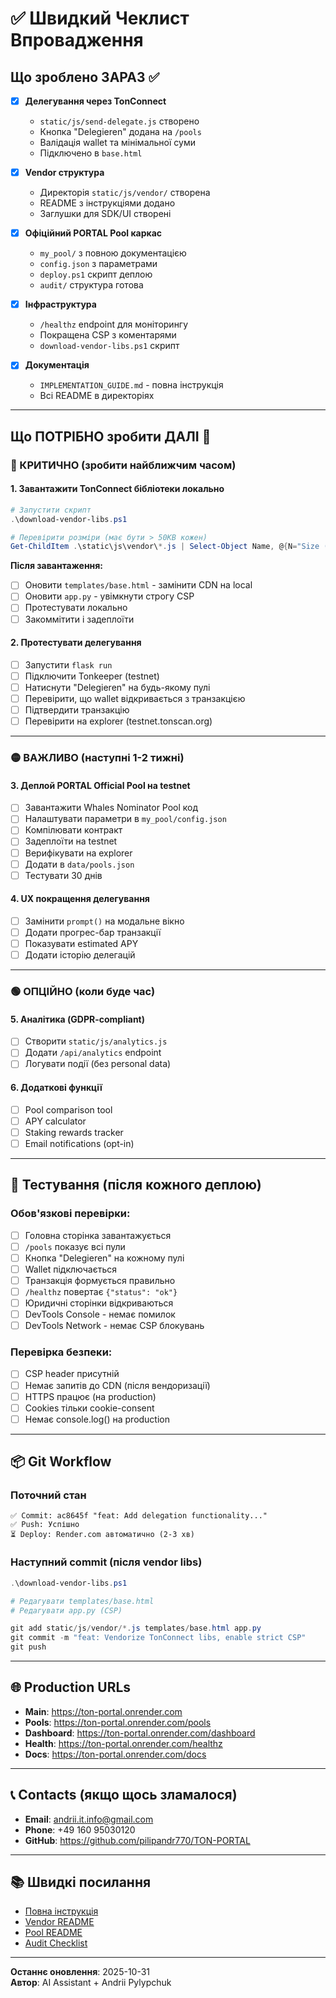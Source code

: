 # ✅ Швидкий Чеклист Впровадження

## Що зроблено ЗАРАЗ ✅

- [x] **Делегування через TonConnect**
  - `static/js/send-delegate.js` створено
  - Кнопка "Delegieren" додана на `/pools`
  - Валідація wallet та мінімальної суми
  - Підключено в `base.html`

- [x] **Vendor структура**
  - Директорія `static/js/vendor/` створена
  - README з інструкціями додано
  - Заглушки для SDK/UI створені

- [x] **Офіційний PORTAL Pool каркас**
  - `my_pool/` з повною документацією
  - `config.json` з параметрами
  - `deploy.ps1` скрипт деплою
  - `audit/` структура готова

- [x] **Інфраструктура**
  - `/healthz` endpoint для моніторингу
  - Покращена CSP з коментарями
  - `download-vendor-libs.ps1` скрипт

- [x] **Документація**
  - `IMPLEMENTATION_GUIDE.md` - повна інструкція
  - Всі README в директоріях

---

## Що ПОТРІБНО зробити ДАЛІ 🚀

### 🔴 КРИТИЧНО (зробити найближчим часом)

#### 1. Завантажити TonConnect бібліотеки локально
```powershell
# Запустити скрипт
.\download-vendor-libs.ps1

# Перевірити розміри (має бути > 50KB кожен)
Get-ChildItem .\static\js\vendor\*.js | Select-Object Name, @{N="Size (KB)";E={[math]::Round($_.Length/1KB,2)}}
```

**Після завантаження:**
- [ ] Оновити `templates/base.html` - замінити CDN на local
- [ ] Оновити `app.py` - увімкнути строгу CSP
- [ ] Протестувати локально
- [ ] Закоммітити і задеплоїти

#### 2. Протестувати делегування
- [ ] Запустити `flask run`
- [ ] Підключити Tonkeeper (testnet)
- [ ] Натиснути "Delegieren" на будь-якому пулі
- [ ] Перевірити, що wallet відкривається з транзакцією
- [ ] Підтвердити транзакцію
- [ ] Перевірити на explorer (testnet.tonscan.org)

---

### 🟡 ВАЖЛИВО (наступні 1-2 тижні)

#### 3. Деплой PORTAL Official Pool на testnet
- [ ] Завантажити Whales Nominator Pool код
- [ ] Налаштувати параметри в `my_pool/config.json`
- [ ] Компілювати контракт
- [ ] Задеплоїти на testnet
- [ ] Верифікувати на explorer
- [ ] Додати в `data/pools.json`
- [ ] Тестувати 30 днів

#### 4. UX покращення делегування
- [ ] Замінити `prompt()` на модальне вікно
- [ ] Додати прогрес-бар транзакції
- [ ] Показувати estimated APY
- [ ] Додати історію делегацій

---

### 🟢 ОПЦІЙНО (коли буде час)

#### 5. Аналітика (GDPR-compliant)
- [ ] Створити `static/js/analytics.js`
- [ ] Додати `/api/analytics` endpoint
- [ ] Логувати події (без personal data)

#### 6. Додаткові функції
- [ ] Pool comparison tool
- [ ] APY calculator
- [ ] Staking rewards tracker
- [ ] Email notifications (opt-in)

---

## 🧪 Тестування (після кожного деплою)

### Обов'язкові перевірки:
- [ ] Головна сторінка завантажується
- [ ] `/pools` показує всі пули
- [ ] Кнопка "Delegieren" на кожному пулі
- [ ] Wallet підключається
- [ ] Транзакція формується правильно
- [ ] `/healthz` повертає `{"status": "ok"}`
- [ ] Юридичні сторінки відкриваються
- [ ] DevTools Console - немає помилок
- [ ] DevTools Network - немає CSP блокувань

### Перевірка безпеки:
- [ ] CSP header присутній
- [ ] Немає запитів до CDN (після вендоризації)
- [ ] HTTPS працює (на production)
- [ ] Cookies тільки cookie-consent
- [ ] Немає console.log() на production

---

## 📦 Git Workflow

### Поточний стан
```
✅ Commit: ac8645f "feat: Add delegation functionality..."
✅ Push: Успішно
⏳ Deploy: Render.com автоматично (2-3 хв)
```

### Наступний commit (після vendor libs)
```powershell
.\download-vendor-libs.ps1

# Редагувати templates/base.html
# Редагувати app.py (CSP)

git add static/js/vendor/*.js templates/base.html app.py
git commit -m "feat: Vendorize TonConnect libs, enable strict CSP"
git push
```

---

## 🌐 Production URLs

- **Main**: https://ton-portal.onrender.com
- **Pools**: https://ton-portal.onrender.com/pools
- **Dashboard**: https://ton-portal.onrender.com/dashboard
- **Health**: https://ton-portal.onrender.com/healthz
- **Docs**: https://ton-portal.onrender.com/docs

---

## 📞 Contacts (якщо щось зламалося)

- **Email**: andrii.it.info@gmail.com
- **Phone**: +49 160 95030120
- **GitHub**: https://github.com/pilipandr770/TON-PORTAL

---

## 📚 Швидкі посилання

- [Повна інструкція](./IMPLEMENTATION_GUIDE.md)
- [Vendor README](./static/js/vendor/README.md)
- [Pool README](./my_pool/README.md)
- [Audit Checklist](./my_pool/audit/README.md)

---

**Останнє оновлення**: 2025-10-31  
**Автор**: AI Assistant + Andrii Pylypchuk
